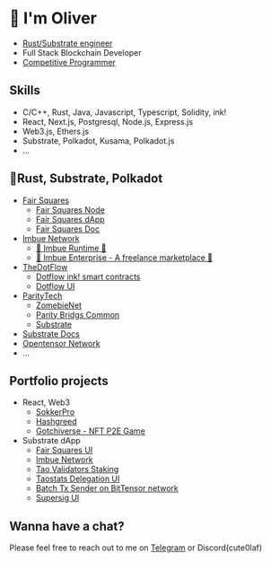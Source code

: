 # 👋 I'm Oliver
- [Rust/Substrate engineer](https://courses.edx.org/certificates/0056c3b6e66645f38a377635cdc13cbe)
- Full Stack Blockchain Developer
- [Competitive Programmer](https://www.codechef.com/users/cuteolaf)

## **Skills**
    
- C/C++, Rust, Java, Javascript, Typescript, Solidity, ink!
- React, Next.js, Postgresql, Node.js, Express.js
- Web3.js, Ethers.js
- Substrate, Polkadot, Kusama, Polkadot.js
- ...
    

## **💙Rust, Substrate, Polkadot**
- [Fair Squares](https://fair-squares.nl)
    - [Fair Squares Node](https://github.com/fair-squares/fair-squares)
    - [Fair Squares dApp](https://github.com/fair-squares/fs-dapp)
    - [Fair Squares Doc](https://docs.fair-squares.nl)
- [Imbue Network](https://www.imbue.network)
    - [🚧 Imbue Runtime 🚧](https://github.com/imbuenetwork/imbue)
    - [🚧 Imbue Enterprise - A freelance marketplace 🚧](https://github.com/imbuenetwork/imbue-frontend)
- [TheDotFlow](https://github.com/w3f/Grants-Program/blob/master/applications/Dotflow.md)
    - [Dotflow ink! smart contracts](https://github.com/TheDotflow/dotflow-ink)
    - [Dotflow UI](https://github.com/TheDotflow/dotflow-ui)
- [ParityTech](https://github.com/paritytech)
    - [ZomebieNet](https://github.com/paritytech/zombienet/commits?author=cuteolaf)
    - [Parity Bridgs Common](https://github.com/paritytech/parity-bridges-common/commits?author=cuteolaf)
    - [Substrate](https://github.com/paritytech/substrate/commits?author=cuteolaf)
- [Substrate Docs](https://github.com/substrate-developer-hub/substrate-docs/commits?author=cuteolaf)
- [Opentensor Network](https://github.com/opentensor/subtensor)
- ...

## **Portfolio projects**
- React, Web3
    - [SokkerPro](https://sokkerpro.com)
    - [Hashgreed](https://hashgreed.com)
    - [Gotchiverse - NFT P2E Game](https://verse.aavegotchi.com)
- Substrate dApp
    - [Fair Squares UI](https://fair-squares.github.io/fs-dapp/)
    - [Imbue Network](https://staging.imbue.network/)
    - [Tao Validators Staking](https://staking.tao-validator.com/)
    - [Taostats Delegation UI](https://delegate.taostats.io/)
    - [Batch Tx Sender on BitTensor network](https://batch.tao-validator.com/)
    - [Supersig UI](https://github.com/decentration/supersig-ui/commits?author=cuteolaf)
## Wanna have a chat?
Please feel free to reach out to me on [Telegram](https://t.me/cuteolaf) or Discord(cute0laf)
